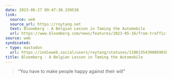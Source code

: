 ```yaml
---
date: 2023-06-27 09:47:30.339538
link:
  source: web
  source_url: https://roytang.net
  text: Bloomberg - A Belgian Lesson in Taming the Automobile
  url: https://www.bloomberg.com/news/features/2023-05-16/from-traffic-choked-brussels-a-model-for-driving-less
source: web
syndicated:
- type: mastodon
  url: https://indieweb.social/users/roytang/statuses/110615543900690384
title: Bloomberg - A Belgian Lesson in Taming the Automobile
---
```


> “You have to make people happy against their will”